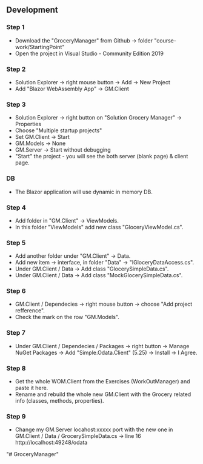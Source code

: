 ## Development
### Step 1
- Download the "GroceryManager" from Github -> folder "course-work/StartingPoint"
- Open the project in Visual Studio - Community Edition 2019
### Step 2
- Solution Explorer -> right mouse button -> Add -> New Project
- Add "Blazor WebAssembly App" -> GM.Client
### Step 3
- Solution Explorer -> right button on "Solution Grocery Manager" -> Properties
- Choose "Multiple startup projects"
- Set GM.Client -> Start
- GM.Models -> None
- GM.Server -> Start without debugging
- "Start" the project - you will see the both server (blank page) & client page.
### DB
- The Blazor application will use dynamic in memory DB.
### Step 4
- Add folder in "GM.Client" -> ViewModels.
- In this folder "ViewModels" add new class "GloceryViewModel.cs".
### Step 5
- Add another folder under "GM.Client" -> Data.
- Add new item -> interface, in folder "Data" -> "IGloceryDataAccess.cs".
- Under GM.Client / Data -> Add class "GlocerySimpleData.cs".
- Under GM.Client / Data -> Add class "MockGlocerySimpleData.cs".
### Step 6 
- GM.Client / Dependecies -> right mouse button -> choose "Add project refference".
- Check the mark on the row "GM.Models".
### Step 7 
- Under GM.Client / Dependecies / Packages -> right button -> Manage NuGet Packages -> Add "Simple.Odata.Client" (5.25) -> Install -> I Agree.
### Step 8
- Get the whole WOM.Client from the Exercises (WorkOutManager) and paste it here.
- Rename and rebuild the whole new GM.Client with the Grocery related info (classes, methods, properties).
### Step 9
- Change my GM.Server locahost:xxxxx port with the new one
in GM.Client / Data / GrocerySimpleData.cs -> line 16
http://localhost:49248/odata

"# GroceryManager" 
